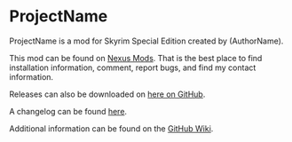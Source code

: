 # ProjectName

ProjectName is a mod for Skyrim Special Edition created by (AuthorName).

This mod can be found on [Nexus Mods](https://www.nexusmods.com/skyrimspecialedition/mods/(NexusID)).
That is the best place to find installation information, comment, report bugs, and find my contact information.

Releases can also be downloaded on [here on GitHub](https://github.com/(GitHubAccount)/(GitHubID)/releases).

A changelog can be found [here](https://github.com/(GitHubAccount)/(GitHubID)/blob/main/docs/CHANGELOG.md).

Additional information can be found on the [GitHub Wiki](https://github.com/(GitHubAccount)/(GitHubID)/wiki).
